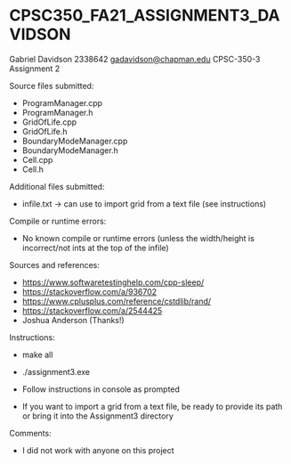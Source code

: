 # CPSC350_FA21_ASSIGNMENT3_DAVIDSON
Gabriel Davidson 
2338642 
gadavidson@chapman.edu 
CPSC-350-3 
Assignment 2

Source files submitted:
- ProgramManager.cpp
- ProgramManager.h
- GridOfLife.cpp
- GridOfLife.h
- BoundaryModeManager.cpp
- BoundaryModeManager.h
- Cell.cpp
- Cell.h

Additional files submitted:
- infile.txt -> can use to import grid from a text file (see instructions)

Compile or runtime errors: 
- No known compile or runtime errors (unless the width/height is incorrect/not ints at the top of the infile)

Sources and references:
- https://www.softwaretestinghelp.com/cpp-sleep/
- https://stackoverflow.com/a/936702
- https://www.cplusplus.com/reference/cstdlib/rand/
- https://stackoverflow.com/a/2544425
- Joshua Anderson (Thanks!)

Instructions:
- make all
- ./assignment3.exe
- Follow instructions in console as prompted

- If you want to import a grid from a text file, be ready to provide its path or bring it into the Assignment3 directory

Comments:
- I did not work with anyone on this project
